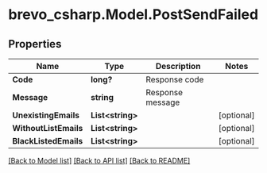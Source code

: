 # brevo_csharp.Model.PostSendFailed
## Properties

Name | Type | Description | Notes
------------ | ------------- | ------------- | -------------
**Code** | **long?** | Response code | 
**Message** | **string** | Response message | 
**UnexistingEmails** | **List&lt;string&gt;** |  | [optional] 
**WithoutListEmails** | **List&lt;string&gt;** |  | [optional] 
**BlackListedEmails** | **List&lt;string&gt;** |  | [optional] 

[[Back to Model list]](../README.md#documentation-for-models) [[Back to API list]](../README.md#documentation-for-api-endpoints) [[Back to README]](../README.md)

